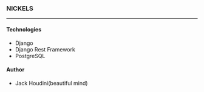 ### NICKELS 

---

#### Technologies

- Django
- Django Rest Framework
- PostgreSQL

#### Author 
- Jack Houdini(beautiful mind)